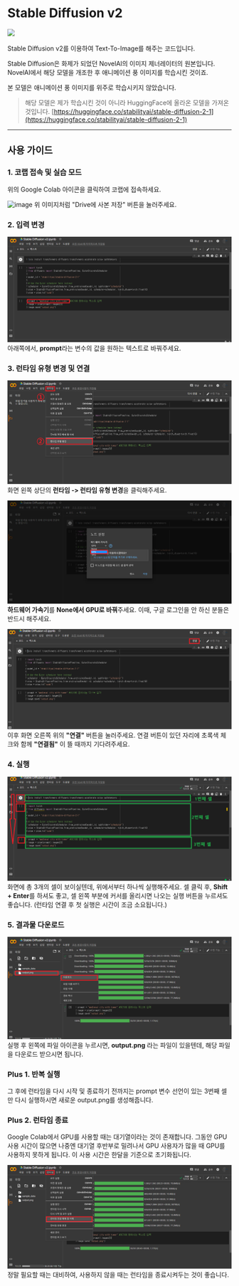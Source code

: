 # **Stable Diffusion v2**
<a href="https://colab.research.google.com/drive/1t2yqB5W8M9r20WUz9fkPUL-bpShqTpFX?usp=sharing" target="_blank" rel="noopener noreferrer"><img src="https://img.shields.io/badge/Google Colab-F9AB00?style=flat-square&logo=Google Colab&&logoColor=white"/></a>

Stable Diffusion v2를 이용하여 Text-To-Image를 해주는 코드입니다.

Stable Diffusion은 화제가 되었던 NovelAI의 이미지 제너레이터의 원본입니다. NovelAI에서 해당 모델을 개조한 후 애니메이션 풍 이미지를 학습시킨 것이죠.

본 모델은 애니메이션 풍 이미지를 위주로 학습시키지 않았습니다.

> 해당 모델은 제가 학습시킨 것이 아니라 HuggingFace에 올라온 모델을 가져온 것입니다.
[https://huggingface.co/stabilityai/stable-diffusion-2-1](https://huggingface.co/stabilityai/stable-diffusion-2-1)

----
## **사용 가이드**
### **1. 코랩 접속 및 실습 모드**
위의 Google Colab 아이콘을 클릭하여 코랩에 접속하세요.

![image](https://user-images.githubusercontent.com/38976987/210027976-70b7d082-8cae-4c33-8c4b-505dd3880979.png)
위 이미지처럼 "Drive에 사본 저장" 버튼을 눌러주세요.

### **2. 입력 변경**
![](imgs/PromptSetting.png)
아래쪽에서, **prompt**라는 변수의 값을 원하는 텍스트로 바꿔주세요.

### **3. 런타임 유형 변경 및 연결**
![](./imgs/RuntimeSetting.png)
화면 왼쪽 상단의 **런타임 -> 런타임 유형 변경**을 클릭해주세요.  

![](./imgs/RuntimeSetting-GPU.png)  
**하드웨어 가속기**를 **None에서 GPU로 바꿔**주세요. 이때, 구글 로그인을 안 하신 분들은 반드시 해주세요. 

![](./imgs/RuntimeConnect.png)
이후 화면 오른쪽 위의 **"연결"** 버튼을 눌러주세요. 연결 버튼이 있던 자리에 초록색 체크와 함께 **"연결됨"** 이 뜰 때까지 기다려주세요.

### **4. 실행**
![](./imgs/Run.png)
화면에 총 3개의 셀이 보이실텐데, 위에서부터 하나씩 실행해주세요. 셀 클릭 후, **Shift + Enter**를 하셔도 좋고, 셀 왼쪽 부분에 커서를 올리시면 나오는 실행 버튼을 누르셔도 좋습니다.
(런타임 연결 후 첫 실행은 시간이 조금 소요됩니다.)

### **5. 결과물 다운로드**
![](./imgs/SaveOutput.png)
실행 후 왼쪽에 파일 아이콘을 누르시면, **output.png** 라는 파일이 있을텐데, 해당 파일을 다운로드 받으시면 됩니다.

### **Plus 1. 반복 실행**
그 후에 런타임을 다시 시작 및 종료하기 전까지는 prompt 변수 선언이 있는 3번째 셀만 다시 실행하시면 새로운 output.png를 생성해줍니다.

### **Plus 2. 런타임 종료**
Google Colab에서 GPU를 사용할 때는 대기열이라는 것이 존재합니다. 그동안 GPU 사용 시간이 많으면 나중엔 대기열 후반부로 밀려나서 GPU 사용자가 많을 때 GPU를 사용하지 못하게 됩니다. 이 사용 시간은 한달을 기준으로 초기화됩니다.

![](imgs/RuntimeStop.png)
정말 필요할 때는 대비하여, 사용하지 않을 때는 런타임을 종료시켜두는 것이 좋습니다.
